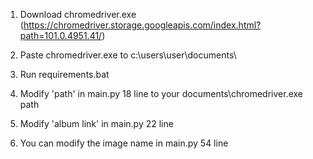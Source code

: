 1. Download chromedriver.exe (https://chromedriver.storage.googleapis.com/index.html?path=101.0.4951.41/)
2. Paste chromedriver.exe to c:\users\user\documents\  
3. Run requirements.bat
4. Modify 'path' in main.py 18 line to your documents\chromedriver.exe path
5. Modify 'album link' in main.py 22 line

6. You can modify the image name in main.py 54 line
